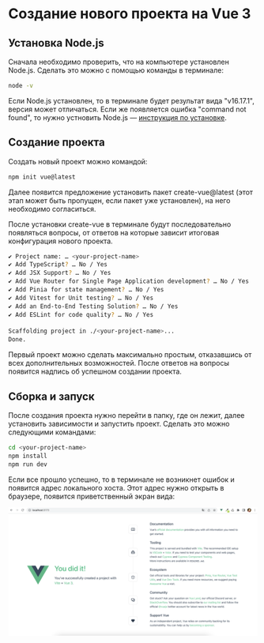 # Создание нового проекта на Vue 3

## Установка Node.js

Сначала необходимо проверить, что на компьютере установлен Node.js. Сделать это можно с помощью команды в терминале:

```bash
node -v
```

Если Node.js установлен, то в терминале будет результат вида "v16.17.1", версия может отличаться. Если же появляется ошибка "command not found", то нужно устновить Node.js — [инструкция по установке](https://github.com/Hexlet/ru-instructions/blob/main/nodejs.md).

## Создание проекта

Создать новый проект можно командой:

```bash
npm init vue@latest
```

Далее появится предложение установить пакет create-vue@latest (этот этап может быть пропущен, если пакет уже установлен), на него необходимо согласиться.

После установки create-vue в терминале будут последовательно появляться вопросы, от ответов на которые зависит итоговая конфигурация нового проекта.

```bash
✔ Project name: … <your-project-name>
✔ Add TypeScript? … No / Yes
✔ Add JSX Support? … No / Yes
✔ Add Vue Router for Single Page Application development? … No / Yes
✔ Add Pinia for state management? … No / Yes
✔ Add Vitest for Unit testing? … No / Yes
✔ Add an End-to-End Testing Solution? … No / Yes
✔ Add ESLint for code quality? … No / Yes

Scaffolding project in ./<your-project-name>...
Done.
```

Первый проект можно сделать максимально простым, отказавшись от всех дополнительных возможностей. После ответов на вопросы появится надпись об успешном создании проекта.

## Сборка и запуск

После создания проекта нужно перейти в папку, где он лежит, далее установить зависимости и запустить проект. Сделать это можно следующими командами:

```bash
cd <your-project-name>
npm install
npm run dev
```

Если все прошло успешно, то в терминале не возникнет ошибок и появится адрес локального хоста. Этот адрес нужно открыть в браузере, появится приветственный экран вида:

![Приветственный экран созданного проекта](./assets/vue/welcome-screen.png)
```
